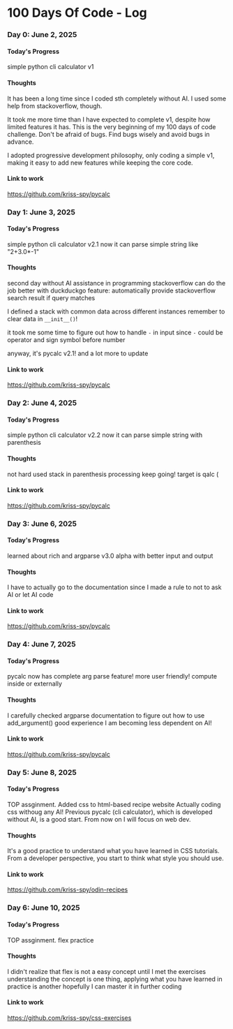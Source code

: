 # 100 Days Of Code - Log

### Day 0: June 2, 2025
<!-- ##### (delete me or comment me out)

**Today's Progress**: Fixed CSS, worked on canvas functionality for the app.

**Thoughts:** I really struggled with CSS, but, overall, I feel like I am slowly getting better at it. Canvas is still new for me, but I managed to figure out some basic functionality.

**Link to work:** [Calculator App](http://www.example.com) -->

#### Today's Progress
simple python cli calculator v1

#### Thoughts
It has been a long time since I coded sth completely without AI. I used some help from stackoverflow, though.

It took me more time than I have expected to complete v1, despite how limited features it has.
This is the very beginning of my 100 days of code challenge.
Don't be afraid of bugs. Find bugs wisely and avoid bugs in advance.

I adopted progressive development philosophy, only coding a simple v1, making it easy to add new features while keeping the core code.


#### Link to work
https://github.com/kriss-spy/pycalc

### Day 1: June 3, 2025
#### Today's Progress
simple python cli calculator v2.1
now it can parse simple string like "2+3.0*-1"

#### Thoughts
second day without AI assistance in programming
stackoverflow can do the job
better with duckduckgo feature: automatically provide stackoverflow search result if query matches

I defined a stack with common data across different instances
remember to clear data in `__init__()`!

it took me some time to figure out how to handle `-` in input
since `-` could be operator and sign symbol before number

anyway, it's pycalc v2.1!
and a lot more to update

#### Link to work
https://github.com/kriss-spy/pycalc

### Day 2: June 4, 2025
#### Today's Progress
simple python cli calculator v2.2
now it can parse simple string with parenthesis

#### Thoughts
not hard
used stack in parenthesis processing
keep going!
target is qalc (

#### Link to work
https://github.com/kriss-spy/pycalc

### Day 3: June 6, 2025
#### Today's Progress
learned about rich and argparse
v3.0 alpha with better input and output

#### Thoughts
I have to actually go to the documentation
since I made a rule to not to ask AI or let AI code

#### Link to work
https://github.com/kriss-spy/pycalc

### Day 4: June 7, 2025
#### Today's Progress
pycalc now has complete arg parse feature! more user friendly!
compute inside or externally

#### Thoughts
I carefully checked argparse documentation to figure out how to use add_argument()
good experience
I am becoming less dependent on AI!

#### Link to work
https://github.com/kriss-spy/pycalc


### Day 5: June 8, 2025
#### Today's Progress
TOP assginment.
Added css to html-based recipe website
Actually coding css withoug any AI!
Previous pycalc (cli calculator), which is developed without AI, is a good start.
From now on I will focus on web dev.

#### Thoughts
It's a good practice to understand what you have learned in CSS tutorials.
From a developer perspective, you start to think what style you should use.

#### Link to work
https://github.com/kriss-spy/odin-recipes


### Day 6: June 10, 2025
#### Today's Progress
TOP assginment.
flex practice

#### Thoughts
I didn't realize that flex is not a easy concept until I met the exercises
understanding the concept is one thing, applying what you have learned in practice is another
hopefully I can master it in further coding

#### Link to work
https://github.com/kriss-spy/css-exercises
